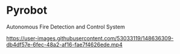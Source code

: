 # Pyrobot
Autonomous Fire Detection and Control System


https://user-images.githubusercontent.com/53033119/148636309-db4df57e-6fec-48a2-af16-fae7f4626ede.mp4

